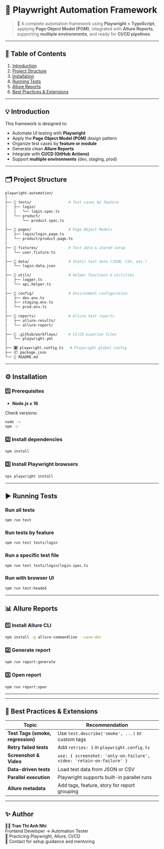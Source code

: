# 🧪 Playwright Automation Framework

> 🚀 A complete automation framework using **Playwright + TypeScript**, applying **Page Object Model (POM)**, integrated with **Allure Reports**, supporting **multiple environments**, and ready for **CI/CD pipelines**.

---

## 📘 Table of Contents
1. [Introduction](#-introduction)  
2. [Project Structure](#-project-structure)  
3. [Installation](#-installation)  
4. [Running Tests](#-running-tests)  
5. [Allure Reports](#-allure-reports)   
6. [Best Practices & Extensions](#-best-practices--extensions)

---

## 💡 Introduction
This framework is designed to:
- Automate UI testing with **Playwright**
- Apply the **Page Object Model (POM)** design pattern
- Organize test cases by **feature or module**
- Generate clean **Allure Reports**
- Integrate with **CI/CD (GitHub Actions)**
- Support **multiple environments** (dev, staging, prod)

---

## 🗂️ Project Structure

```bash
playwright-automation/
│
├── 📁 tests/                 # Test cases by feature
│   ├── login/
│   │   └── login.spec.ts
│   └── product/
│       └── product.spec.ts
│
├── 📁 pages/                 # Page Object Models
│   ├── login/login.page.ts
│   └── product/product.page.ts
│
├── 📁 fixtures/              # Test data & shared setup
│   └── user.fixture.ts
│
├── 📁 data/                  # Static test data (JSON, CSV, etc.)
│   └── login.data.json
│
├── 📁 utils/                 # Helper functions & utilities
│   ├── logger.ts
│   └── api.helper.ts
│
├── 📁 config/                # Environment configuration
│   ├── dev.env.ts
│   ├── staging.env.ts
│   └── prod.env.ts
│
├── 📁 reports/               # Allure test reports
│   ├── allure-results/
│   └── allure-report/
│
├── 📁 .github/workflows/     # CI/CD pipeline files
│   └── playwright.yml
│
├── 🎛️ playwright.config.ts   # Playwright global config
├── 📦 package.json
└── 📄 README.md
```

---

## ⚙️ Installation

### 1️⃣ Prerequisites
- **Node.js ≥ 16**

Check versions:
```bash
node -v
npm -v
```

### 2️⃣ Install dependencies
```bash
npm install
```

### 3️⃣ Install Playwright browsers
```bash
npx playwright install
```

---

## ▶️ Running Tests

### Run all tests
```bash
npm run test
```

### Run tests by feature
```bash
npm run test tests/login
```

### Run a specific test file
```bash
npm run test tests/login/login.spec.ts
```

### Run with browser UI
```bash
npm run test:headed
```

---

## 📊 Allure Reports

### 1️⃣ Install Allure CLI
```bash
npm install -g allure-commandline --save-dev
```

### 2️⃣ Generate report
```bash
npm run report:generate
```

### 3️⃣ Open report
```bash
npm run report:open
```

---

---

## 🌈 Best Practices & Extensions

| Topic | Recommendation |
|--------|----------------|
| **Test Tags (smoke, regression)** | Use `test.describe('smoke', ...)` or custom tags |
| **Retry failed tests** | Add `retries: 1` in `playwright.config.ts` |
| **Screenshot & Video** | `use: { screenshot: 'only-on-failure', video: 'retain-on-failure' }` |
| **Data-driven tests** | Load test data from JSON or CSV |
| **Parallel execution** | Playwright supports built-in parallel runs |
| **Allure metadata** | Add tags, feature, story for report grouping |

---

## ✨ Author

**👩‍💻 Tran Thi Anh Nhi**  
Frontend Developer → Automation Tester  
📘 Practicing Playwright, Allure, CI/CD  
💬 Contact for setup guidance and mentoring
